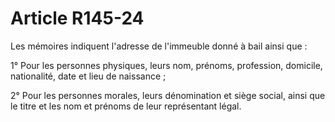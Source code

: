 # Article R145-24

Les mémoires indiquent l'adresse de l'immeuble donné à bail ainsi que :

1° Pour les personnes physiques, leurs nom, prénoms, profession, domicile, nationalité, date et lieu de naissance ;

2° Pour les personnes morales, leurs dénomination et siège social, ainsi que le titre et les nom et prénoms de leur représentant légal.
